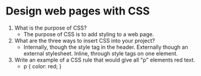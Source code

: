 # Design web pages with CSS

1. What is the purpose of CSS?
    - The purpose of CSS is to add styling to a web page.
2. What are the three ways to insert CSS into your project?
    - Internally, though the style tag in the header. Externally though an external stylesheet. Inline, through style tags on one element.
3. Write an example of a CSS rule that would give all "p" elements red text.
    - p {
        color: red;
    }

